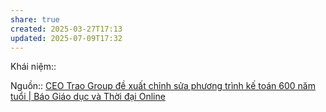 ```yaml
---
share: true
created: 2025-03-27T17:13
updated: 2025-07-09T17:32
---
```

Khái niệm:: 

Nguồn:: [CEO Trao Group đề xuất chỉnh sửa phương trình kế toán 600 năm tuổi \| Báo Giáo dục và Thời đại Online](https://giaoducthoidai.vn/ceo-trao-group-de-xuat-chinh-sua-phuong-trinh-ke-toan-600-nam-tuoi-post733364.html)
